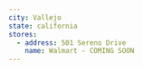 ```yaml
---
city: Vallejo
state: california
stores:
  - address: 501 Sereno Drive
    name: Walmart - COMING SOON
---
```

